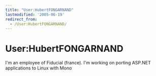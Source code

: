 ```yaml
---
title: "User:HubertFONGARNAND"
lastmodified: '2005-06-19'
redirect_from:
  - /User:HubertFONGARNAND/
---
```


User:HubertFONGARNAND
=====================

I'm an employee of Fiducial (france). I'm working on porting ASP.NET applications to Linux with Mono

